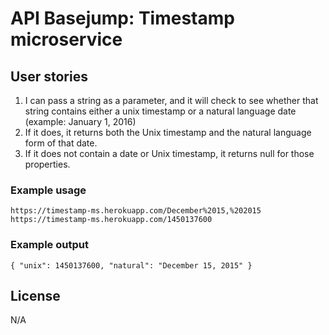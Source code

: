 # API Basejump: Timestamp microservice

## User stories

1. I can pass a string as a parameter, and it will check to see whether that string contains either a unix timestamp or a natural language date (example: January 1, 2016)
2. If it does, it returns both the Unix timestamp and the natural language form of that date.
3. If it does not contain a date or Unix timestamp, it returns null for those properties.

### Example usage

```
https://timestamp-ms.herokuapp.com/December%2015,%202015
https://timestamp-ms.herokuapp.com/1450137600
```

### Example output

```
{ "unix": 1450137600, "natural": "December 15, 2015" }
```

## License

N/A
